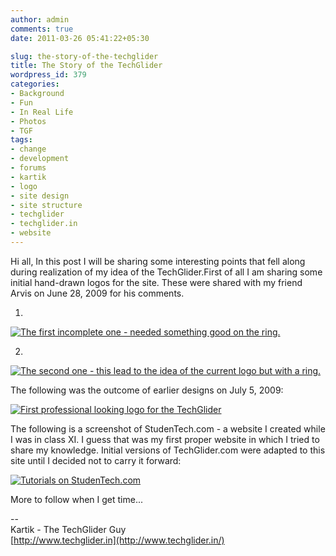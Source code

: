 ```yaml
---
author: admin
comments: true
date: 2011-03-26 05:41:22+05:30

slug: the-story-of-the-techglider
title: The Story of the TechGlider
wordpress_id: 379
categories:
- Background
- Fun
- In Real Life
- Photos
- TGF
tags:
- change
- development
- forums
- kartik
- logo
- site design
- site structure
- techglider
- techglider.in
- website
---
```


Hi all,
In this post I will be sharing some interesting points that fell along during realization of my idea of the TechGlider.First  of all I am sharing some initial hand-drawn logos for the site. These  were shared with my friend Arvis on June 28, 2009 for his comments. 

1.


[![The first incomplete one - needed something good on the ring.](http://techglider.in/kartik/blog/wp-content/uploads/2011/03/Untitled2.png)](http://techglider.in/kartik/blog/wp-content/uploads/2011/03/Untitled2.png)


2.


[![The second one - this lead to the idea of the current logo but with a ring.](http://techglider.in/kartik/blog/wp-content/uploads/2011/03/tgnewdesign.png)](http://techglider.in/kartik/blog/wp-content/uploads/2011/03/tgnewdesign.png)




The following was the outcome of earlier designs on July 5, 2009:




[![First professional looking logo for the TechGlider](http://techglider.in/kartik/blog/wp-content/uploads/2011/06/tglogo.png)](http://techglider.in/kartik/blog/wp-content/uploads/2011/06/tglogo.png)


The following is a screenshot of StudenTech.com -  a website I created while I was in class XI. I guess that was my first  proper website in which I tried to share my knowledge. Initial versions  of TechGlider.com were adapted to this site until I decided not to carry  it forward:


[![Tutorials on StudenTech.com](http://techglider.in/kartik/blog/wp-content/uploads/2011/03/StudenTech.com-Tutorials-300x225.jpg)](http://techglider.in/kartik/blog/wp-content/uploads/2011/03/StudenTech.com-Tutorials.jpg)







More to follow when I get time...


--  
Kartik - The TechGlider Guy  
[http://www.techglider.in](http://www.techglider.in/)
